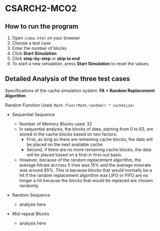 # CSARCH2-MCO2

## How to run the program
1. Open `index.html` on your browser
2. Choose a test case
3. Enter the number of blocks
4. Click **Start Simulation**
5. Click **step-by-step** or **skip to end**
6. To start a new simulation, press **Start Simulation** to reset the values.



## Detailed Analysis of the three test cases
Specifications of the cache simulation system: **FA + Random Replacement Algorithm**

Random Function Used: `Math.floor(Math.random() * cacheSize)`

- Sequential Sequence
  - Number of Memory Blocks used: 32
  - In sequential analysis, the blocks of data, starting from 0 to 63, are stored in the cache blocks based on two factors:
    - First, as long as there are remaining cache blocks, the data will be placed on the next available cache.
    - Second, if there are no more remaining cache blocks, the data will be placed based on a first-in first-out basis.
  - However, because of the random replacement algorithm, the average hitrate accross 5 tries was 15% and the average missrate was around 85%. This is because blocks that would normally be a hit if the random replacement algorithm was LIFO or FIFO are no longer a hit because the blocks that would be replaced are chosen randomly. 

- Random Sequence
  - analysis here

- Mid-repeat Blocks
  - analysis here

